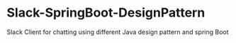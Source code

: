 # Slack-SpringBoot-DesignPattern
Slack Client for chatting using different Java design pattern and spring Boot
